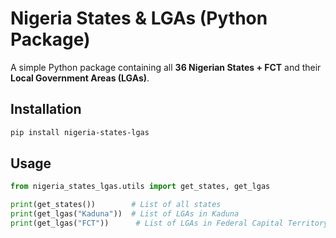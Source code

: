 # Nigeria States & LGAs (Python Package)

A simple Python package containing all **36 Nigerian States + FCT** and their **Local Government Areas (LGAs)**.

## Installation
```bash
pip install nigeria-states-lgas
```
## Usage
```python
from nigeria_states_lgas.utils import get_states, get_lgas

print(get_states())        # List of all states
print(get_lgas("Kaduna"))  # List of LGAs in Kaduna
print(get_lgas("FCT"))      # List of LGAs in Federal Capital Territory
```